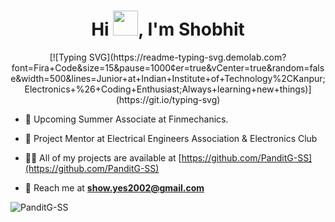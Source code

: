<h1 align="center">Hi <img src="https://raw.githubusercontent.com/PanditG-SS/PanditG-SS/Hi.gif" width="40px" />, I'm Shobhit</h1>

<div align="center">
  <!-- Your typing SVG code goes here -->
  [![Typing SVG](https://readme-typing-svg.demolab.com?font=Fira+Code&size=15&pause=1000&center=true&vCenter=true&random=false&width=500&lines=Junior+at+Indian+Institute+of+Technology%2CKanpur;Electronics+%26+Coding+Enthusiast;Always+learning+new+things)](https://git.io/typing-svg)
</div>

- 🔭 Upcoming Summer Associate at Finmechanics.

- 👯 Project Mentor at Electrical Engineers Association & Electronics Club

- 👨‍💻 All of my projects are available at [https://github.com/PanditG-SS](https://github.com/PanditG-SS)

- 💬 Reach me at **show.yes2002@gmail.com**

<p align="centre"><img src="https://github-readme-stats-five-lyart.vercel.app/api?username=PanditG-SS&show_icons=true" alt="PanditG-SS" /> </p>


